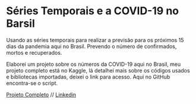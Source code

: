 # Séries Temporais e a COVID-19 no Barsil
Usando as séries temporais para realizar a previsão para os próximos 15 dias da pandemia aqui no Brasil. Prevendo o número de confirmados, mortos e recuperados.

Elaborei um projeto sobre os números da COVID-19 aqui no Brasil, meu projeto completo está no Kaggle, lá detalhei mais sobre os códigos usados e bibliotecas importadas, deixei o link para acesso. Aqui no GitHub encontra-se o script. 

[Projeto Completo](https://www.kaggle.com/katharinepires/previs-o-dos-n-meros-da-covid-19-no-brasil) // [Linkedin](https://www.linkedin.com/in/katharine-pires-53b849155/)
